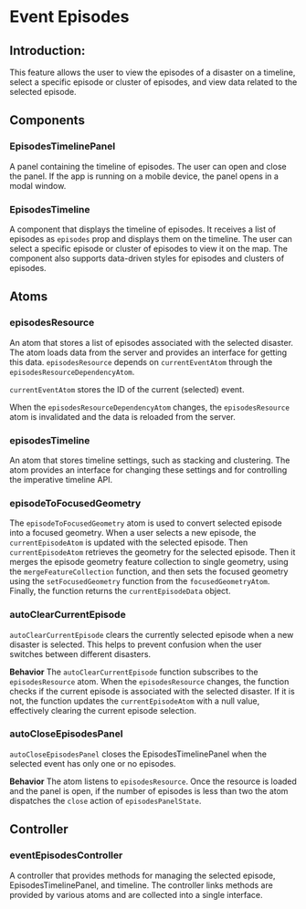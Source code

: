 # Event Episodes

## Introduction:

This feature allows the user to view the episodes of a disaster on a timeline, select a specific episode or cluster of episodes, and view data related to the selected episode.

## Components

### EpisodesTimelinePanel

A panel containing the timeline of episodes. The user can open and close the panel. If the app is running on a mobile device, the panel opens in a modal window.

### EpisodesTimeline

A component that displays the timeline of episodes. It receives a list of episodes as `episodes` prop and displays them on the timeline. The user can select a specific episode or cluster of episodes to view it on the map. The component also supports data-driven styles for episodes and clusters of episodes.

## Atoms

### episodesResource

An atom that stores a list of episodes associated with the selected disaster. The atom loads data from the server and provides an interface for getting this data. `episodesResource` depends on `currentEventAtom` through the `episodesResourceDependencyAtom`.

`currentEventAtom` stores the ID of the current (selected) event.

When the `episodesResourceDependencyAtom` changes, the `episodesResource` atom is invalidated and the data is reloaded from the server.

### episodesTimeline

An atom that stores timeline settings, such as stacking and clustering. The atom provides an interface for changing these settings and for controlling the imperative timeline API.

### episodeToFocusedGeometry

The `episodeToFocusedGeometry` atom is used to convert selected episode into a focused geometry.
When a user selects a new episode, the `currentEpisodeAtom` is updated with the selected episode. Then `currentEpisodeAtom` retrieves the geometry for the selected episode.
Then it merges the episode geometry feature collection to single geometry, using the `mergeFeatureCollection` function, and then sets the focused geometry using the `setFocusedGeometry` function from the `focusedGeometryAtom`. Finally, the function returns the `currentEpisodeData` object.

### autoClearCurrentEpisode

`autoClearCurrentEpisode` clears the currently selected episode when a new disaster is selected. This helps to prevent confusion when the user switches between different disasters.

**Behavior**
The `autoClearCurrentEpisode` function subscribes to the `episodesResource` atom. When the `episodesResource` changes, the function checks if the current episode is associated with the selected disaster. If it is not, the function updates the `currentEpisodeAtom` with a null value, effectively clearing the current episode selection.

### autoCloseEpisodesPanel

`autoCloseEpisodesPanel` closes the EpisodesTimelinePanel when the selected event has only one or no episodes.

**Behavior**
The atom listens to `episodesResource`. Once the resource is loaded and the panel is open, if the number of episodes is less than two the atom dispatches the `close` action of `episodesPanelState`.

## Controller

### eventEpisodesController

A controller that provides methods for managing the selected episode, EpisodesTimelinePanel, and timeline. The controller links methods are provided by various atoms and are collected into a single interface.
